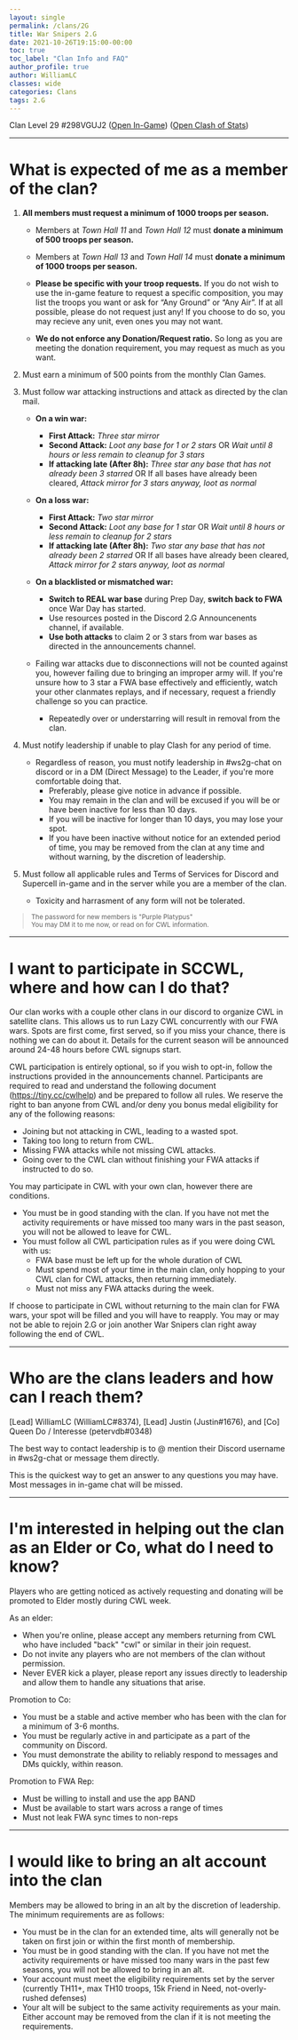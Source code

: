```yaml
---
layout: single
permalink: /clans/2G
title: War Snipers 2.G 
date: 2021-10-26T19:15:00-00:00
toc: true
toc_label: "Clan Info and FAQ"
author_profile: true
author: WilliamLC
classes: wide
categories: Clans
tags: 2.G
---
```


Clan Level 29 #298VGUJ2
([Open In-Game](https://link.clashofclans.com/en?action=OpenClanProfile&tag=298VGUJ2)) ([Open Clash of Stats](https://www.clashofstats.com/clans/war-snipers-2.g-298VGUJ2/members/))

***

# What is expected of me as a member of the clan?

1. 	**All members must request a minimum of 1000 troops per season.**	
	- Members at *Town Hall 11* and *Town Hall 12* must **donate a minimum of 500 troops per season.**
	- Members at *Town Hall 13* and *Town Hall 14* must **donate a minimum of 1000 troops per season.**

	- **Please be specific with your troop requests.** If you do not wish to use the in-game feature to request a specific composition, you may list the troops you want or ask for “Any Ground” or “Any Air”. If at all possible, please do not request just any! If you choose to do so, you may recieve any unit, even ones you may not want.
	
	- **We do not enforce any Donation/Request ratio.** So long as you are meeting the donation requirement, you may request as much as you want.

2. Must earn a minimum of 500 points from the monthly Clan Games.

3. Must follow war attacking instructions and attack as directed by the clan mail.
	+  **On a win war:**
		- **First Attack:** *Three star mirror*
		- **Second Attack:** *Loot any base for 1 or 2 stars* OR *Wait until 8 hours or less remain to cleanup for 3 stars*
		- **If attacking late (After 8h):** *Three star any base that has not already been 3 starred* OR If all bases have already been cleared, *Attack mirror for 3 stars anyway, loot as normal*

	+  **On a loss war:**
		- **First Attack:** *Two star mirror*
		- **Second Attack:** *Loot any base for 1 star* OR *Wait until 8 hours or less remain to cleanup for 2 stars*
		- **If attacking late (After 8h):** *Two star any base that has not already been 2 starred* OR If all bases have already been cleared, *Attack mirror for 2 stars anyway, loot as normal*

	+ **On a blacklisted or mismatched war:**
		- **Switch to REAL war base** during Prep Day, **switch back to FWA** once War Day has started.
		- Use resources posted in the Discord 2.G Announcenents channel, if available.
		- **Use both attacks** to claim 2 or 3 stars from war bases as directed in the announcements channel.

	+ Failing war attacks due to disconnections will not be counted against you, however failing due to bringing an improper army will. If you're unsure how to 3 star a FWA base effectively and efficiently, watch your other clanmates replays, and if necessary, request a friendly challenge so you can practice.
		- Repeatedly over or understarring will result in removal from the clan.
	
4. Must notify leadership if unable to play Clash for any period of time.
	+ Regardless of reason, you must notify leadership in #ws2g-chat on discord or in a DM (Direct Message) to the Leader, if you're more comfortable doing that.
		- Preferably, please give notice in advance if possible.
		- You may remain in the clan and will be excused if you will be or have been inactive for less than 10 days.
		- If you will be inactive for longer than 10 days, you may lose your spot.
		- If you have been inactive without notice for an extended period of time, you may be removed from the clan at any time and without warning, by the discretion of leadership.

5. Must follow all applicable rules and Terms of Services for Discord and Supercell in-game and in the server while you are a member of the clan.
	+ Toxicity and harrasment of any form will not be tolerated.


> <sup>The password for new members is "Purple Platypus"</sup><br>
> <sup>You may DM it to me now, or read on for CWL information.</sup>


***

# I want to participate in SCCWL, where and how can I do that?
Our clan works with a couple other clans in our discord to organize CWL in satellite clans. This allows us to run Lazy CWL concurrently with our FWA wars. Spots are first come, first served, so if you miss your chance, there is nothing we can do about it. Details for the current season will be announced around 24-48 hours before CWL signups start.

CWL participation is entirely optional, so if you wish to opt-in, follow the instructions provided in the announcements channel. Participants are required to read and understand the following document (<https://tiny.cc/cwlhelp>) and be prepared to follow all rules. We reserve the right to ban anyone from CWL and/or deny you bonus medal eligibility for any of the following reasons:
- Joining but not attacking in CWL, leading to a wasted spot.
- Taking too long to return from CWL.
- Missing FWA attacks while not missing CWL attacks.
- Going over to the CWL clan without finishing your FWA attacks if instructed to do so.

You may participate in CWL with your own clan, however there are conditions.
+ You must be in good standing with the clan. If you have not met the activity requirements or have missed too many wars in the past season, you will not be allowed to leave for CWL.
+ You must follow all CWL participation rules as if you were doing CWL with us:
	- FWA base must be left up for the whole duration of CWL
	- Must spend most of your time in the main clan, only hopping to your CWL clan for CWL attacks, then returning immediately.
	- Must not miss any FWA attacks during the week.

If choose to participate in CWL without returning to the main clan for FWA wars, your spot will be filled and you will have to reapply. You may or may not be able to rejoin 2.G or join another War Snipers clan right away following the end of CWL.

***

# Who are the clans leaders and how can I reach them?

[Lead] WilliamLC (WilliamLC#8374), [Lead] Justin (Justin#1676), and [Co] Queen Do / Interesse (petervdb#0348)

The best way to contact leadership is to @ mention their Discord username in #ws2g-chat or message them directly.

This is the quickest way to get an answer to any questions you may have. Most messages in in-game chat will be missed.

***

# I'm interested in helping out the clan as an Elder or Co, what do I need to know?
Players who are getting noticed as actively requesting and donating will be promoted to Elder mostly during CWL week.

As an elder:
- When you're online, please accept any members returning from CWL who have included "back" "cwl" or similar in their join request.
- Do not invite any players who are not members of the clan without permission.
- Never EVER kick a player, please report any issues directly to leadership and allow them to handle any situations that arise.
	
Promotion to Co:
- You must be a stable and active member who has been with the clan for a minimum of 3-6 months.
- You must be regularly active in and participate as a part of the community on Discord.
- You must demonstrate the ability to reliably respond to messages and DMs quickly, within reason.
	
Promotion to FWA Rep:
- Must be willing to install and use the app BAND
- Must be available to start wars across a range of times
- Must not leak FWA sync times to non-reps

***

# I would like to bring an alt account into the clan
Members may be allowed to bring in an alt by the discretion of leadership. The minimum requirements are as follows:
+ You must be in the clan for an extended time, alts will generally not be taken on first join or within the first month of membership.
+ You must be in good standing with the clan. If you have not met the activity requirements or have missed too many wars in the past few seasons, you will not be allowed to bring in an alt.
+ Your account must meet the eligibility requirements set by the server (currently TH11+, max TH10 troops, 15k Friend in Need, not-overly-rushed defenses)
+ Your alt will be subject to the same activity requirements as your main. Either account may be removed from the clan if it is not meeting the requirements.

